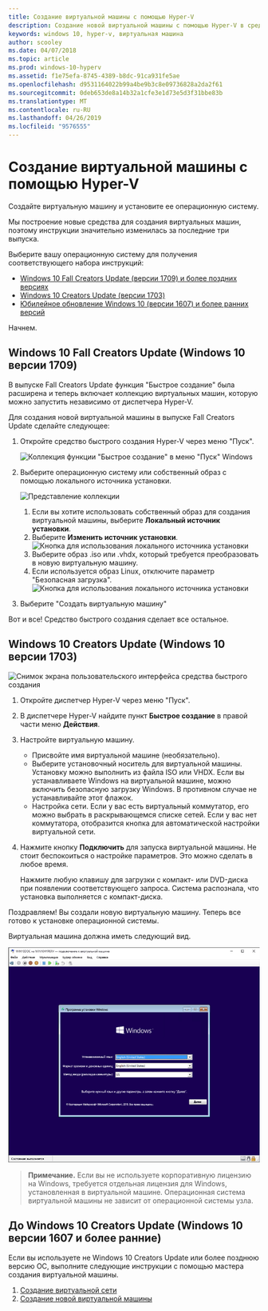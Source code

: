 ```yaml
---
title: Создание виртуальной машины с помощью Hyper-V
description: Создание новой виртуальной машины с помощью Hyper-V в среде Windows10 Creators Update
keywords: windows 10, hyper-v, виртуальная машина
author: scooley
ms.date: 04/07/2018
ms.topic: article
ms.prod: windows-10-hyperv
ms.assetid: f1e75efa-8745-4389-b8dc-91ca931fe5ae
ms.openlocfilehash: d9531164022b99a4be9b3c8e09736828a2da2f61
ms.sourcegitcommit: 0deb653de8a14b32a1cfe3e1d73e5d3f31bbe83b
ms.translationtype: MT
ms.contentlocale: ru-RU
ms.lasthandoff: 04/26/2019
ms.locfileid: "9576555"
---
```

# <a name="create-a-virtual-machine-with-hyper-v"></a>Создание виртуальной машины с помощью Hyper-V

Создайте виртуальную машину и установите ее операционную систему.

Мы построение новые средства для создания виртуальных машин, поэтому инструкции значительно изменилась за последние три выпуска.

Выберите вашу операционную систему для получения соответствующего набора инструкций:

* [Windows 10 Fall Creators Update (версии 1709) и более поздних версиях](quick-create-virtual-machine.md#windows-10-fall-creators-update)
* [Windows 10 Creators Update (версии 1703)](quick-create-virtual-machine.md#windows-10-creators-update)
* [Юбилейное обновление Windows 10 (версии 1607) и более ранних версий](quick-create-virtual-machine.md#before-windows-10-creators-update)

Начнем.

## <a name="windows-10-fall-creators-update-windows-10-version-1709"></a>Windows 10 Fall Creators Update (Windows 10 версии 1709)

В выпуске Fall Creators Update функция "Быстрое создание" была расширена и теперь включает коллекцию виртуальных машин, которую можно запустить независимо от диспетчера Hyper-V.

Для создания новой виртуальной машины в выпуске Fall Creators Update сделайте следующее:

1. Откройте средство быстрого создания Hyper-V через меню "Пуск".

    ![Коллекция функции "Быстрое создание" в меню "Пуск" Windows](media/quick-create-start-menu.png)

1. Выберите операционную систему или собственный образ с помощью локального источника установки.

    ![Представление коллекции](media/vmgallery.png)

    1. Если вы хотите использовать собственный образ для создания виртуальной машины, выберите **Локальный источник установки**.
    1. Выберите **Изменить источник установки**.
      ![Кнопка для использования локального источника установки](media/change-source.png)
    1. Выберите образ .iso или .vhdx, который требуется преобразовать в новую виртуальную машину.
    1. Если используется образ Linux, отключите параметр "Безопасная загрузка".
      ![Кнопка для использования локального источника установки](media/toggle-secure-boot.png)

1. Выберите "Создать виртуальную машину"

Вот и все!  Средство быстрого создания сделает все остальное.

## <a name="windows-10-creators-update-windows-10-version-1703"></a>Windows 10 Creators Update (Windows 10 версии 1703)

![Снимок экрана пользовательского интерфейса средства быстрого создания](media/quickcreatesteps_inked.jpg)

1. Откройте диспетчер Hyper-V через меню "Пуск".

1. В диспетчере Hyper-V найдите пункт **Быстрое создание** в правой части меню **Действия**.

1. Настройте виртуальную машину.

    * Присвойте имя виртуальной машине (необязательно).
    * Выберите установочный носитель для виртуальной машины. Установку можно выполнить из файла ISO или VHDX.
    Если вы устанавливаете Windows на виртуальной машине, можно включить безопасную загрузку Windows. В противном случае не устанавливайте этот флажок.
    * Настройка сети.
    Если у вас есть виртуальный коммутатор, его можно выбрать в раскрывающемся списке сетей. Если у вас нет коммутатора, отобразится кнопка для автоматической настройки виртуальной сети.

1. Нажмите кнопку **Подключить** для запуска виртуальной машины. Не стоит беспокоиться о настройке параметров. Это можно сделать в любое время.

    Нажмите любую клавишу для загрузки с компакт- или DVD-диска при появлении соответствующего запроса.  Система распознала, что установка выполняется с компакт-диска.

Поздравляем! Вы создали новую виртуальную машину.  Теперь все готово к установке операционной системы.

Виртуальная машина должна иметь следующий вид.

![Начальный экран виртуальной машины](media/OSDeploy_upd.png)

> **Примечание.** Если вы не используете корпоративную лицензию на Windows, требуется отдельная лицензия для Windows, установленная в виртуальной машине. Операционная система виртуальной машины не зависит от операционной системы узла.

## <a name="before-windows-10-creators-update-windows-10-version-1607-and-older"></a>До Windows 10 Creators Update (Windows 10 версии 1607 и более ранние)

Если вы используете не Windows 10 Creators Update или более позднюю версию ОС, выполните следующие инструкции с помощью мастера создания виртуальной машины.

1. [Создание виртуальной сети](connect-to-network.md)
1. [Создание новой виртуальной машины](create-virtual-machine.md)
